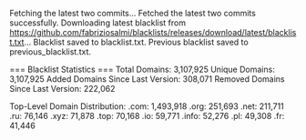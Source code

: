 Fetching the latest two commits...
Fetched the latest two commits successfully.
Downloading latest blacklist from https://github.com/fabriziosalmi/blacklists/releases/download/latest/blacklist.txt...
Blacklist saved to blacklist.txt.
Previous blacklist saved to previous_blacklist.txt.

=== Blacklist Statistics ===
Total Domains: 3,107,925
Unique Domains: 3,107,925
Added Domains Since Last Version: 308,071
Removed Domains Since Last Version: 222,062

Top-Level Domain Distribution:
  .com: 1,493,918
  .org: 251,693
  .net: 211,711
  .ru: 76,146
  .xyz: 71,878
  .top: 70,168
  .io: 59,771
  .info: 52,276
  .pl: 49,308
  .fr: 41,446
